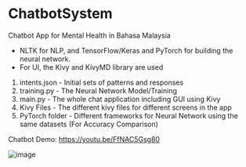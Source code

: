 # ChatbotSystem
Chatbot App for Mental Health in Bahasa Malaysia 
- NLTK for NLP, and TensorFlow/Keras and PyTorch for building the neural network.
- For UI, the Kivy and KivyMD library are used

1) intents.json - Initial sets of patterns and responses
2) training.py - The Neural Network Model/Training 
3) main.py - The whole chat application including GUI using Kivy
4) Kivy Files - The different kivy files for different screens in the app
5) PyTorch folder - Different frameworks for Neural Network using the same datasets (For Accuracy Comparison)

Chatbot Demo:
https://youtu.be/FfNAC5Gsg80

![image](https://user-images.githubusercontent.com/111273105/184799065-1c126db6-6e56-4dac-8fb0-cec16be2c610.png)
